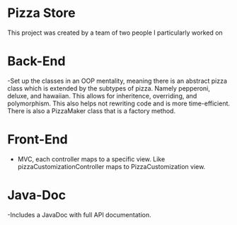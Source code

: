 # Pizza Store

This project was created by a team of two people I particularly worked on

# Back-End

-Set up the classes in an OOP mentality, meaning there is an abstract pizza class which is extended by the subtypes of pizza. Namely pepperoni, deluxe, and hawaiian. This allows for inheritence, overriding, and polymorphism. This also helps not rewriting code and is more time-efficient. There is also a PizzaMaker class that is a factory method.

# Front-End

- MVC, each controller maps to a specific view. Like pizzaCustomizationController maps to PizzaCustomization view. 

# Java-Doc

-Includes a JavaDoc with full API documentation. 
